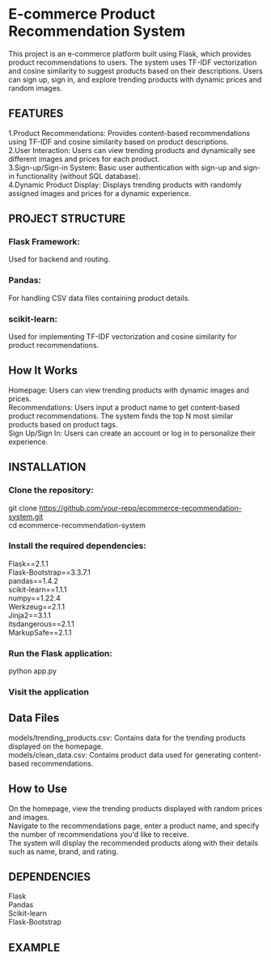 # E-commerce Product Recommendation System

This project is an e-commerce platform built using Flask, which provides product recommendations to users. The system uses TF-IDF vectorization and cosine similarity to suggest products based on their descriptions. Users can sign up, sign in, and explore trending products with dynamic prices and random images.

## FEATURES

1.Product Recommendations: Provides content-based recommendations using TF-IDF and cosine similarity based on product descriptions.  
2.User Interaction: Users can view trending products and dynamically see different images and prices for each product.  
3.Sign-up/Sign-in System: Basic user authentication with sign-up and sign-in functionality (without SQL database).  
4.Dynamic Product Display: Displays trending products with randomly assigned images and prices for a dynamic experience.  

## PROJECT STRUCTURE

### Flask Framework: 
Used for backend and routing.
### Pandas:
For handling CSV data files containing product details.
### scikit-learn:
Used for implementing TF-IDF vectorization and cosine similarity for product recommendations.

## How It Works

Homepage: Users can view trending products with dynamic images and prices.  
Recommendations: Users input a product name to get content-based product recommendations. The system finds the top N most similar products based on product tags.  
Sign Up/Sign In: Users can create an account or log in to personalize their experience.  

## INSTALLATION

### Clone the repository:  
git clone https://github.com/your-repo/ecommerce-recommendation-system.git  
cd ecommerce-recommendation-system  
### Install the required dependencies:  
Flask==2.1.1  
Flask-Bootstrap==3.3.7.1  
pandas==1.4.2  
scikit-learn==1.1.1  
numpy==1.22.4  
Werkzeug==2.1.1  
Jinja2==3.1.1  
itsdangerous==2.1.1  
MarkupSafe==2.1.1  
### Run the Flask application:  
python app.py  
### Visit the application  

## Data Files

models/trending_products.csv: Contains data for the trending products displayed on the homepage.  
models/clean_data.csv: Contains product data used for generating content-based recommendations.  

## How to Use

On the homepage, view the trending products displayed with random prices and images.  
Navigate to the recommendations page, enter a product name, and specify the number of recommendations you'd like to receive.  
The system will display the recommended products along with their details such as name, brand, and rating.  

## DEPENDENCIES

Flask  
Pandas  
Scikit-learn  
Flask-Bootstrap  

## EXAMPLE



